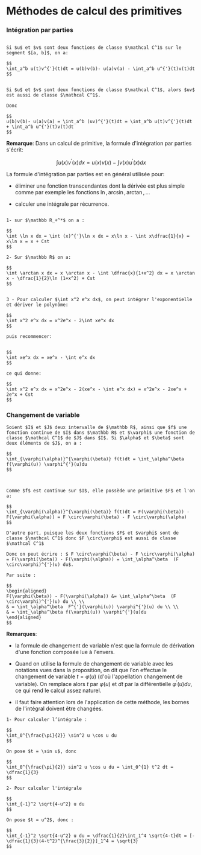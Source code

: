 # Méthodes de calcul des primitives

### Intégration par parties

```{admonition} Proposition

Si $u$ et $v$ sont deux fonctions de classe $\mathcal C^1$ sur le segment $[a, b]$, on a:

$$
\int_a^b u(t)v^{'}(t)dt = u(b)v(b)- u(a)v(a) - \int_a^b u^{'}(t)v(t)dt
$$

```


```{admonition} Démonstration

Si $u$ et $v$ sont deux fonctions de classe $\mathcal C^1$, alors $uv$ est aussi de classe $\mathcal C^1$.

Donc 

$$
u(b)v(b)- u(a)v(a) = \int_a^b (uv)^{'}(t)dt = \int_a^b u(t)v^{'}(t)dt + \int_a^b u^{'}(t)v(t)dt
$$

```

**Remarque**: Dans un calcul de primitive, la formule d'intégration par parties s'écrit:

$$
\int u(x)v^{'}(x)dx = u(x)v(x) - \int v(x)u^{'}(x)dx
$$

La formule d'intégration par parties est en général utilisée pour:

- éliminer une fonction transcendantes dont la dérivée est plus simple comme par exemple les fonctions $\ln, \arcsin, \arctan,\ldots$

- calculer une intégrale par récurrence.

```{admonition} Exemples

1- sur $\mathbb R_+^*$ on a :

$$
\int \ln x dx = \int (x)^{'}\ln x dx = x\ln x - \int x\dfrac{1}{x} = x\ln x = x + Cst 
$$

2- Sur $\mathbb R$ on a:

$$
\int \arctan x dx = x \arctan x - \int \dfrac{x}{1+x^2} dx = x \arctan x - \dfrac{1}{2}\ln (1+x^2) + Cst
$$


3 - Pour calculer $\int x^2 e^x dx$, on peut intégrer l'exponentielle et dériver le polynôme:

$$
\int x^2 e^x dx = x^2e^x - 2\int xe^x dx
$$

puis recommencer:


$$
\int xe^x dx = xe^x - \int e^x dx
$$

ce qui donne:

$$
\int x^2 e^x dx = x^2e^x - 2(xe^x - \int e^x dx) = x^2e^x - 2xe^x + 2e^x + Cst
$$

```


### Changement de variable

```{admonition} Proposition
Soient $I$ et $J$ deux intervalle de $\mathbb R$, ainsi que $f$ une fonction continue de $I$ dans $\mathbb R$ et $\varphi$ une fonction de classe $\mathcal C^1$ de $J$ dans $I$. Si $\alpha$ et $\beta$ sont deux éléments de $J$, on a :

$$
\int_{\varphi(\alpha)}^{\varphi(\beta)} f(t)dt = \int_\alpha^\beta f(\varphi(u)) \varphi^{'}(u)du
$$


```

```{admonition} Démonstration

Comme $f$ est continue sur $I$, elle possède une primitive $F$ et l'on a:

$$
\int_{\varphi(\alpha)}^{\varphi(\beta)} f(t)dt = F(\varphi(\beta)) - F(\varphi(\alpha)) = F \circ\varphi(\beta) - F \circ\varphi(\alpha)
$$

D'autre part, puisque les deux fonctions $F$ et $varphi$ sont de classe $\mathcal C^1$ donc $F \circ\varphi$ est aussi de classe $\mathcal C^1$

Donc on peut écrire : $ F \circ\varphi(\beta) - F \circ\varphi(\alpha) = F(\varphi(\beta)) - F(\varphi(\alpha)) = \int_\alpha^\beta  (F \circ\varphi)^{'}(u) du$.

Par suite :

$$
\begin{aligned}
F(\varphi(\beta)) - F(\varphi(\alpha)) &= \int_\alpha^\beta  (F \circ\varphi)^{'}(u) du \\ \\
& = \int_\alpha^\beta  F^{'}(\varphi(u)) \varphi^{'}(u) du \\ \\
& = \int_\alpha^\beta f(\varphi(u)) \varphi^{'}(u)du
\end{aligned}
$$

````

**Remarques**: 

- la formule de changement de variable n'est que la formule de dérivation d'une fonction composée lue à l'envers.

- Quand on utilise la formule de changement de variable avec les notations vues dans la proposition, on dit que l'on effectue le changement de variable $t=\varphi(u)$ (d'où l'appellation changement de variable). On remplace alors $t$ par $\varphi(u)$ et $dt$ par la différentielle $\varphi^{'}(u)du$, ce qui rend le calcul assez naturel.

-  il faut faire attention lors de l'application de cette méthode, les bornes de l'intégral doivent être changées.


```{admonition} Exemples
1- Pour calculer l’intégrale :

$$
\int_0^{\frac{\pi}{2}} \sin^2 u \cos u du
$$

On pose $t = \sin u$, donc 

$$
\int_0^{\frac{\pi}{2}} sin^2 u \cos u du = \int_0^{1} t^2 dt = \dfrac{1}{3}
$$

2- Pour calculer l'intégrale 

$$
\int_{-1}^2 \sqrt{4-u^2} u du
$$

On pose $t = u^2$, donc :

$$
\int_{-1}^2 \sqrt{4-u^2} u du = \dfrac{1}{2}\int_1^4 \sqrt{4-t}dt = [-\dfrac{1}{3}(4-t^2)^{\frac{3}{2}}]_1^4 = \sqrt{3}
$$

```
